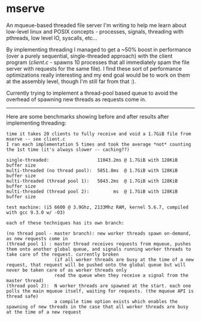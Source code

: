 # mserve

An mqueue-based threaded file server I'm writing to help me learn about low-level linux and POSIX concepts - processes, signals, threading with pthreads, low level IO, syscalls, etc...

By implementing threading I managed to get a ~50% boost in performance (over a purely sequential, single-threaded approach) with the client program (*client.c* - spawns 10 processes that all immediately spam the file server with requests for the same file). I find these sort of performance optimizations really interesting and my end goal would be to work on them at the assembly level, though I'm still far from that :). 

Currently trying to implement a thread-pool based queue to avoid the overhead of spawning new threads as requests come in. 

---

Here are some benchmarks showing before and after results after implementing threading: 

```
time it takes 20 clients to fully receive and void a 1.7GiB file from mserve -- see client.c
I ran each implementation 5 times and took the average *not* counting the 1st time (it's always slower -- caching??)

single-threaded:                  11043.2ms @ 1.7GiB with 128KiB buffer size
multi-threaded (no thread pool):  5851.8ms  @ 1.7GiB with 128KiB buffer size
multi-threaded (thread pool 1):   5843.2ms  @ 1.7GiB with 128KiB buffer size
multi-threaded (thread pool 2):         ms  @ 1.7GiB with 128KiB buffer size

test machine: (i5 6600 @ 3.9Ghz, 2133Mhz RAM, kernel 5.6.7, compiled with gcc 9.3.0 w/ -O3) 

each of these techniques has its own branch: 

(no thread pool - master branch): new worker threads spawn on-demand, as new requests come in
(thread pool 1) : master thread receives requests from mqueue, pushes them onto another global queue, and signals running worker threads to take care of the request. currently broken
                  (if all worker threads are busy at the time of a new request, that request will be pushed onto the global queue but will never be taken care of as worker threads only 
                  read the queue when they receive a signal from the master thread)
(thread pool 2):  N worker threads are spawned at the start. each one polls the main mqueue itself, waiting for requests. (the mqueue API is thread safe)
                  a compile time option exists which enables the spawning of new threads in the case that all worker threads are busy at the time of a new request
```
